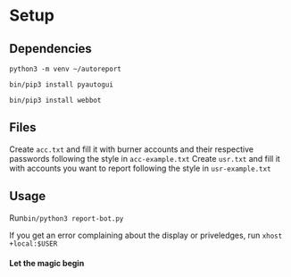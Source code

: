 # Setup

## Dependencies
```
python3 -m venv ~/autoreport

bin/pip3 install pyautogui

bin/pip3 install webbot
```

## Files
Create `acc.txt` and fill it with burner accounts and their respective passwords following the style in `acc-example.txt`
Create `usr.txt` and fill it with accounts you want to report following the style in `usr-example.txt`

## Usage
Run`bin/python3 report-bot.py`

If you get an error complaining about the display or priveledges, run `xhost +local:$USER`

#### Let the magic begin
